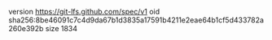 version https://git-lfs.github.com/spec/v1
oid sha256:8be46091c7c4d9da67b1d3835a17591b4211e2eae64b1cf5d433782a260e392b
size 1834

